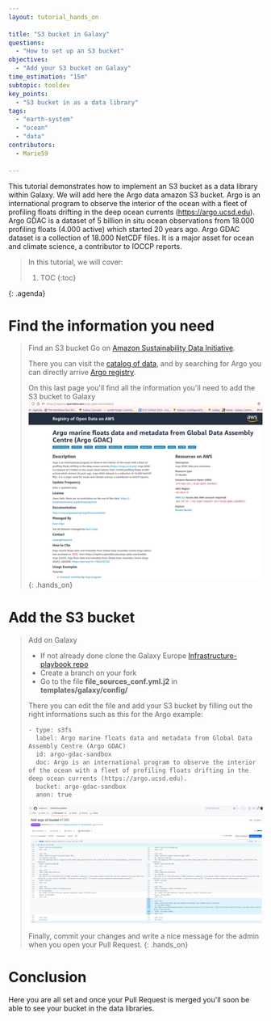 ```yaml
---
layout: tutorial_hands_on

title: "S3 bucket in Galaxy"
questions:
  - "How to set up an S3 bucket"
objectives:
  - "Add your S3 bucket on Galaxy"
time_estimation: "15m"
subtopic: tooldev
key_points:
  - "S3 bucket in as a data library"
tags:
  - "earth-system"
  - "ocean"
  - "data"
contributors:
  - Marie59

---
```



This tutorial demonstrates how to implement an S3 bucket as a data library within Galaxy. We will add here the Argo data amazon S3 bucket.
Argo is an international program to observe the interior of the ocean with a fleet of profiling floats drifting in the deep ocean currents (https://argo.ucsd.edu). Argo GDAC is a dataset of 5 billion in situ ocean observations from 18.000 profiling floats (4.000 active) which started 20 years ago. Argo GDAC dataset is a collection of 18.000 NetCDF files. It is a major asset for ocean and climate science, a contributor to IOCCP reports.


> <agenda-title></agenda-title>
>
> In this tutorial, we will cover:
>
> 1. TOC
> {:toc}
>
{: .agenda}

# Find the information you need
> <hands-on-title>Find an S3 bucket</hands-on-title>
> Go on [Amazon Sustainability Data Initiative](https://exchange.aboutamazon.com/data-initiative). 
>
> There you can visit the [catalog of data](https://registry.opendata.aws/collab/asdi/), and by searching for Argo you can directly arrive [Argo registry](https://registry.opendata.aws/argo-gdac-marinedata/).
>
> On this last page you'll find all the information you'll need to add the S3 bucket to Galaxy 
> ![Image of the Argo registry on amazon](../../images/s3_bucket/argo_registry.png)
{: .hands_on}


# Add the S3 bucket 

> <hands-on-title>Add on Galaxy</hands-on-title>
>    - If not already done clone the Galaxy Europe [Infrastructure-playbook repo](https://github.com/usegalaxy-eu/infrastructure-playbook/tree/master)
>    - Create a branch on your fork
>    - Go to the file **file_sources_conf.yml.j2** in **templates/galaxy/config/**
>
> There you can edit the file and add your S3 bucket by filling out the right informations such as this for the Argo example:
> ```
> - type: s3fs
>   label: Argo marine floats data and metadata from Global Data Assembly Centre (Argo GDAC)
>   id: argo-gdac-sandbox
>   doc: Argo is an international program to observe the interior of the ocean with a fleet of profiling floats drifting in the deep ocean currents (https://argo.ucsd.edu). 
>   bucket: argo-gdac-sandbox
>   anon: true
> ```
> ![Image of the file_sources_conf.yml.j2 file with th argo bucket added](../../images/s3_bucket/s3_in_galaxy.png)
>
> Finally, commit your changes and write a nice message for the admin when you open your Pull Request.
{: .hands_on}

# Conclusion 
Here you are all set and once your Pull Request is merged you'll soon be able to see your bucket in the data libraries.

